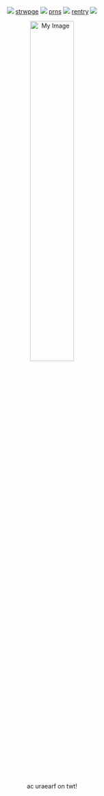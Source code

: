  <p align="center"
  
##### ![](https://img.photobucket.com/albums/v252/shaquanda/dumpitydump/pixelwixel/1789.gif) [strwpge](https://loserduo.straw.page) ![](https://64.media.tumblr.com/d4ab46a4c51b3ca82aa816922c07ba7f/eb3633f3fd909c8f-f1/s75x75_c1/61456061b1f639c4022ca850b94b8ea6e694fddc.gifv) [prns](https://pronouns.cc/@odysseyduo) ![](https://64.media.tumblr.com/a72dd74e2caf350087e5092220680158/eb3633f3fd909c8f-8d/s75x75_c1/745aa03ec39603fe1343e5924381a8ca3d221058.gifv) [rentry](https://rentry.co/dualities) ![](https://watermelon.crd.co/assets/images/gallery15/022bd3a1.png?v=58fed03f)

 <p align="center"

<img
        src="https://i.imgur.com/TQGA7dl.png" 
        width=45%
        title="My Image"
        alt="My Image" >

 <p align="center" 
 
 ##### ac uraearf on twt!

